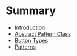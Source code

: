 # Summary

* [Introduction](README.md)
* [Abstract Pattern Class](abstract_pattern_class.md)
* [Button Types](button_types.md)
* [Patterns](patterns.md)

